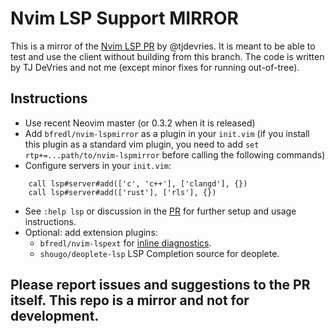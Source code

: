 # Nvim LSP Support MIRROR
This is a mirror of the [Nvim LSP PR](https://github.com/neovim/neovim/pull/6856) by @tjdevries. It is meant to be able to test and use the client without building from this branch. The code is written by TJ DeVries and not me (except minor fixes for running out-of-tree).

## Instructions
- Use recent Neovim master (or 0.3.2 when it is released)
- Add `bfredl/nvim-lspmirror` as a plugin in your `init.vim` (if you install this plugin as a standard vim plugin, you need to add ``set rtp+=...path/to/nvim-lspmirror`` before calling the following commands)
- Configure servers in your `init.vim`:
```
    call lsp#server#add(['c', 'c++'], ['clangd'], {})
    call lsp#server#add(['rust'], ['rls'], {})
```

- See `:help lsp` or discussion in the [PR](https://github.com/neovim/neovim/pull/6856) for further setup and usage instructions.
- Optional: add extension plugins:
  - `bfredl/nvim-lspext` for [inline diagnostics](https://user-images.githubusercontent.com/1363104/39083780-a8aeb2ac-456a-11e8-8901-15a24be634d1.png).
  - `shougo/deoplete-lsp` LSP Completion source for deoplete.

## Please report issues and suggestions to the PR itself. This repo is a mirror and not for development.
